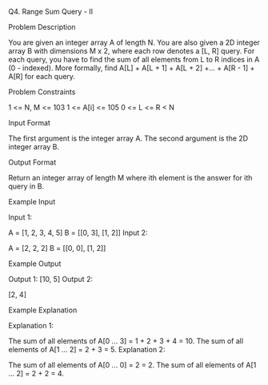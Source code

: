 Q4. Range Sum Query - II

Problem Description

You are given an integer array A of length N.
You are also given a 2D integer array B with dimensions M x 2, where each row denotes a [L, R] query.
For each query, you have to find the sum of all elements from L to R indices in A (0 - indexed).
More formally, find A[L] + A[L + 1] + A[L + 2] +... + A[R - 1] + A[R] for each query.


Problem Constraints

1 <= N, M <= 103
1 <= A[i] <= 105
0 <= L <= R < N


Input Format

The first argument is the integer array A.
The second argument is the 2D integer array B.


Output Format

Return an integer array of length M where ith element is the answer for ith query in B.


Example Input

Input 1:


A = [1, 2, 3, 4, 5]
B = [[0, 3], [1, 2]]
Input 2:

A = [2, 2, 2]
B = [[0, 0], [1, 2]]




Example Output

Output 1:
[10, 5]
Output 2:

[2, 4]


Example Explanation

Explanation 1:


The sum of all elements of A[0 ... 3] = 1 + 2 + 3 + 4 = 10.
The sum of all elements of A[1 ... 2] = 2 + 3 = 5.
Explanation 2:

The sum of all elements of A[0 ... 0] = 2 = 2.
The sum of all elements of A[1 ... 2] = 2 + 2 = 4.
